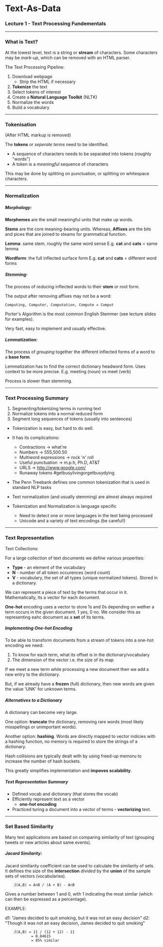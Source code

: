 # Text-As-Data
### Lecture 1 - Text Processing Fundementals
---

### What is Text?

At the lowest level, text is a string or **stream** of characters. Some characters may be *mark-up*, which can be removed with an HTML parser.

The Text Processing Pipeline:

1. Download webpage
    - Strip the HTML if necessary
2. **Tokenize** the text
3. Select tokens of interest
4. Create a **Natural Language Toolkit** (NLTK)
5. Normalize the words
6. Build a vocabulary

---

### Tokenisation

(After HTML markup is removed)

The **tokens** or *seperate terms* need to be identified.
- A sequence of characters needs to be separated into tokens (roughly "words") 
- A token is a *meaningful* sequence of characters

This may be done by splitting on punctuation, or splitting on whitespace characters.

---

### Normalization

##### Morphology:

**Morphemes** are the small meaningful units that  make up words.

**Stems** are the core meaning-bearing units. Whereas, **Affixes** are the bits and pices that are joined to steams for grammatical function.

**Lemma**: same stem, roughly the same word sense
E.g. **cat** and **cats** = same lemma

**Wordform**: the full inflected surface form
E.g. **cat** and **cats** = different word forms

##### Stemming:

The process of *reducing* inflected words to their **stem** or root form.

The output after removing affixes may not be a word:

    Computing, Computer, Computation, Compute = Comput

Porter's Algorithm is the most common English Stemmer (see lecture slides for examples).

Very fast, easy to implement and usually effective.

##### Lemmatization:

The process of *grouping* together the different inflected forms of a word to a **base form**.

Lemmatization has to find the correct dictionary headword form. Uses context to be more precise.
E.g. meeting (noun) vs meet (verb)

Process is slower than stemming.

---

### Text Processing Summary

1. Segmenting/tokenizing terms in running text
2. Normalize tokens into a normal reduced form
3. Segment long sequences of tokens (usually into sentences)


- Tokenization is easy, but hard to do well.
- It has its complications:
    - Contractions -> what're
    - Numbers -> 555,500.50
    - Multiword expressions -> rock 'n' roll
    - Useful punctuation -> m.p.h, Ph.D, AT&T
    - URLS -> http://www.google.com/
    - Runaway tokens #getbusylivingorgetbusydying

- The Penn Treebank defines one common tokenization that is used in standard NLP tasks

- Text normalization (and usually stemming) are almost always required

- Tokenization and Normalization is language specific
    - Need to detect one or more languages in the text being processed
    - Unicode and a variety of text encodings (be careful!)

---

### Text Representation

Text Collections:

For a large collection of text documents we define various properties:

- **Type** - an element of the vocabulary
- **N** - number of all token occurences (word count)
- **V** - vocabulary, the set of all types (unique normalized tokens). Stored in a dictionary.


We can represent a piece of text by the terms that occur in it. Mathematically, its a vector for each document.

**One-hot** encoding uses a vector to store 1s and 0s depending on wether a term occurs in the given document. 1 yes, 0 no. We consider this as representing eahc document as a **set** of its terms.

##### Implementing One-hot Encoding

To be able to transform documents from a stream of tokens into a one-hot encoding we need:

1. To know for each term, what its offset is in the dictionary/vocabulary
2. The dimension of the vector i.e. the size of its map

If we meet a new term while processing a new document then we add a new entry to the dictionary.

But, if we already have a **frozen** (full) dictionary, then new words are given the value 'UNK' for unknown terms.

##### Alternatives to a Dictionary

A dictionary can become very large.

One option: **truncate** the dictionary, removing rare words (most likely misspellings or unimportant words).

Another option: **hashing**. Words are directly mapped to vector indicies with a hashing function, no memory is required to store the strings of a dictionary. 

Hash collisions are typically dealt with by using freed-up memoru to increase the number of hash buckets.

This greatly simplifies implementation and **impoves scalability**.


##### Text Representation Summary

- Defined vocab and dictionary (that stores the vocab)
- Efficiently represent text as a vector
    - **one-hot encoding**
- Practiced turing a document into a vector of terms - **vectorizing** text.

---

### Set Based Similarity

Many text applications are based on comparing similarity of text (grouping tweets or new articles about same events). 

##### Jacard Similarity:

Jacard similiarity coefficient can be used to calculate the similarity of sets. It defines the size of the **intersection** *divided* by the **union** of the sample sets of vectors (vocabularies).

        J(A,B) = A∩B / (A + B) - A∩B
        
Gives a number between 1 and 0, with 1 indicating the most similar (which can then be expressed as a percentage).

EXAMPLE:

d1: "James decided to quit smoking, but it was not an easy decision"
d2: "Though it was not an easy decision, James decided to quit smoking"

        J(A,B) = 11 / (12 + 12) - 11
                = 0.84615
                = 85% similar





